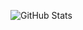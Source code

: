 ![GitHub Stats](https://github-readme-stats.vercel.app/api?username=wrzdx&show_icons=true&theme=radical&count_private=true&include_all_commits=true)
